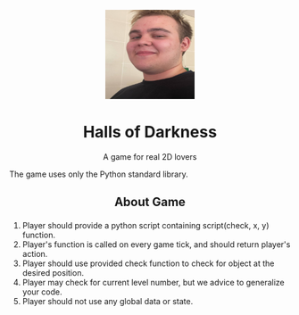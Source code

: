 <p align="center">
  <img src="https://github.com/P1trusHka/Halls-of-Darkness/blob/master/photo_2024-03-22_11-21-21.jpg"  height="160" width="160" />
</p>
<h1 align="center"> Halls of Darkness  </h1></li>
<p align="center"> A game for real 2D lovers </p>

The game uses only the Python standard library. 

<h2> <p align="center"><b> About Game </b> </p> </h2>

1. Player should provide a python script containing script(check, x, y) function.
2. Player's function is called on every game tick, and should return player's action.
3. Player should use provided check function to check for object at the desired position.
4. Player may check for current level number, but we advice to generalize your code.
5. Player should not use any global data or state.
